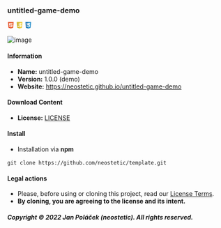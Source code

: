 ### untitled-game-demo
![image](https://raw.githubusercontent.com/neostetic/neostetic/main/assets/tag_html.png)
![image](https://raw.githubusercontent.com/neostetic/neostetic/main/assets/tag_javascript.png)
![image](https://raw.githubusercontent.com/neostetic/neostetic/main/assets/tag_css.png)

![image](https://user-images.githubusercontent.com/83291717/167313695-a7a8e267-0fa4-46d2-9ec4-57e1bce682ec.png)

#### Information
 - **Name:** untitled-game-demo
 - **Version:** 1.0.0 (demo)
 - **Website:** https://neostetic.github.io/untitled-game-demo
#### Download Content
 - **License:** [LICENSE](./LICENSE)
#### Install
 - Installation via **npm**
```
git clone https://github.com/neostetic/template.git
```
#### Legal actions
 - Please, before using or cloning this project, read our [License Terms](./LICENSE).
 - **By cloning, you are agreeing to the license and its intent.**

##### Copyright © 2022 Jan Poláček (neostetic). All rights reserved.
